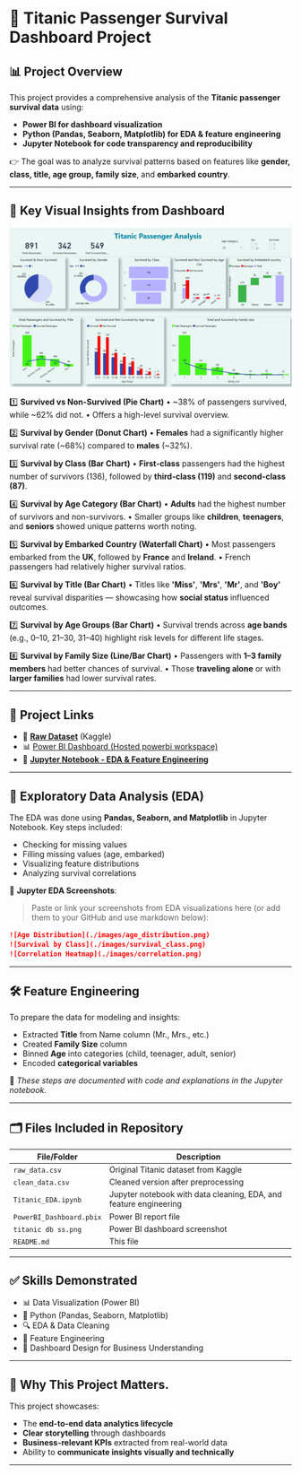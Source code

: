 # 🚢 Titanic Passenger Survival Dashboard Project

## 📊 Project Overview

This project provides a comprehensive analysis of the **Titanic passenger survival data** using:

* **Power BI for dashboard visualization**
* **Python (Pandas, Seaborn, Matplotlib) for EDA & feature engineering**
* **Jupyter Notebook for code transparency and reproducibility**

👉 The goal was to analyze survival patterns based on features like **gender, class, title, age group, family size**, and **embarked country**.

---

## 🧠 Key Visual Insights from Dashboard
![Titanic Dashboard Screenshot](./titanic%20db%20ss.png)

1️⃣ **Survived vs Non-Survived (Pie Chart)**
• \~38% of passengers survived, while \~62% did not.
• Offers a high-level survival overview.

2️⃣ **Survival by Gender (Donut Chart)**
• **Females** had a significantly higher survival rate (\~68%) compared to **males** (\~32%).

3️⃣ **Survival by Class (Bar Chart)**
• **First-class** passengers had the highest number of survivors (136), followed by **third-class (119)** and **second-class (87)**.

4️⃣ **Survival by Age Category (Bar Chart)**
• **Adults** had the highest number of survivors and non-survivors.
• Smaller groups like **children**, **teenagers**, and **seniors** showed unique patterns worth noting.

5️⃣ **Survival by Embarked Country (Waterfall Chart)**
• Most passengers embarked from the **UK**, followed by **France** and **Ireland**.
• French passengers had relatively higher survival ratios.

6️⃣ **Survival by Title (Bar Chart)**
• Titles like **'Miss'**, **'Mrs'**, **'Mr'**, and **'Boy'** reveal survival disparities — showcasing how **social status** influenced outcomes.

7️⃣ **Survival by Age Groups (Bar Chart)**
• Survival trends across **age bands** (e.g., 0–10, 21–30, 31–40) highlight risk levels for different life stages.

8️⃣ **Survival by Family Size (Line/Bar Chart)**
• Passengers with **1–3 family members** had better chances of survival.
• Those **traveling alone** or with **larger families** had lower survival rates.

---

## 🔗 Project Links

* 📁 **[Raw Dataset](https://www.kaggle.com/competitions/titanic/data)** (Kaggle)
* 📊 [Power BI Dashboard (Hosted powerbi workspace)](https://app.powerbi.com/groups/me/reports/b74902d9-008d-4619-bb0d-db98e56b138e/98b7953f60da000006b7?experience=power-bi)
* 📄 **[Jupyter Notebook - EDA & Feature Engineering]([link_to_your_notebook_in_repo](https://github.com/SiddharthRawat13/Titanic-survival-dashboard/blob/main/titanic_jupyter_code.ipynb))**

---

## 🧪 Exploratory Data Analysis (EDA)

The EDA was done using **Pandas, Seaborn, and Matplotlib** in Jupyter Notebook. Key steps included:

* Checking for missing values
* Filling missing values (age, embarked)
* Visualizing feature distributions
* Analyzing survival correlations

📸 **Jupyter EDA Screenshots**:

> Paste or link your screenshots from EDA visualizations here (or add them to your GitHub and use markdown below):

```markdown
![Age Distribution](./images/age_distribution.png)
![Survival by Class](./images/survival_class.png)
![Correlation Heatmap](./images/correlation.png)
```

---

## 🛠 Feature Engineering

To prepare the data for modeling and insights:

* Extracted **Title** from Name column (Mr., Mrs., etc.)
* Created **Family Size** column
* Binned **Age** into categories (child, teenager, adult, senior)
* Encoded **categorical variables**

📘 *These steps are documented with code and explanations in the Jupyter notebook.*

---

## 🗂 Files Included in Repository

| File/Folder              | Description                                                       |
| ------------------------ | ----------------------------------------------------------------- |
| `raw_data.csv`           | Original Titanic dataset from Kaggle                              |
| `clean_data.csv`         | Cleaned version after preprocessing                               |
| `Titanic_EDA.ipynb`      | Jupyter notebook with data cleaning, EDA, and feature engineering |
| `PowerBI_Dashboard.pbix` | Power BI report file                                              |
| `titanic db ss.png`      | Power BI dashboard screenshot                                     |
| `README.md`              | This file                                                         |

---

## ✅ Skills Demonstrated

* 📊 Data Visualization (Power BI)
* 🐍 Python (Pandas, Seaborn, Matplotlib)
* 🔍 EDA & Data Cleaning
* 🧱 Feature Engineering
* 📁 Dashboard Design for Business Understanding

---

## 💼 Why This Project Matters.

This project showcases:

* The **end-to-end data analytics lifecycle**
* **Clear storytelling** through dashboards
* **Business-relevant KPIs** extracted from real-world data
* Ability to **communicate insights visually and technically**

---

